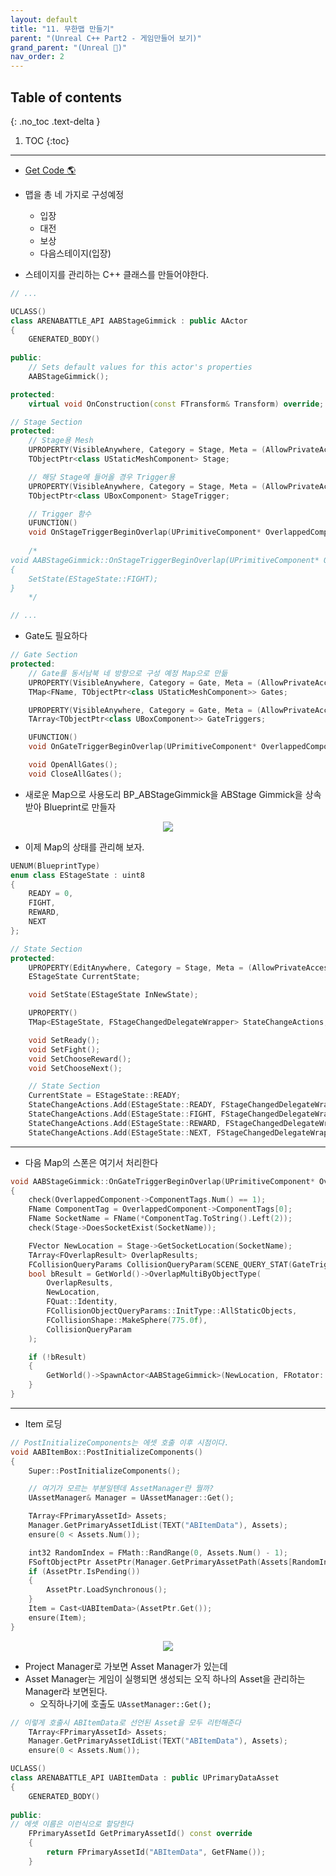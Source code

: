 ```yaml
---
layout: default
title: "11. 무한맵 만들기"
parent: "(Unreal C++ Part2 - 게임만들어 보기)"
grand_parent: "(Unreal 🚀)"
nav_order: 2
---
```


## Table of contents
{: .no_toc .text-delta }

1. TOC
{:toc}

---

* [Get Code 🌎](https://github.com/Arthur880708/Unreal_Cpp_Basic_2/tree/10)

* 맵을 총 네 가지로 구성예정
    * 입장
    * 대전
    * 보상
    * 다음스테이지(입장)

* 스테이지를 관리하는 C++ 클래스를 만들어야한다.

```cpp
// ...

UCLASS()
class ARENABATTLE_API AABStageGimmick : public AActor
{
	GENERATED_BODY()
	
public:	
	// Sets default values for this actor's properties
	AABStageGimmick();

protected:
	virtual void OnConstruction(const FTransform& Transform) override;

// Stage Section
protected:
    // Stage용 Mesh
	UPROPERTY(VisibleAnywhere, Category = Stage, Meta = (AllowPrivateAccess = "true"))
	TObjectPtr<class UStaticMeshComponent> Stage;

    // 해당 Stage에 들어올 경우 Trigger용
	UPROPERTY(VisibleAnywhere, Category = Stage, Meta = (AllowPrivateAccess = "true"))
	TObjectPtr<class UBoxComponent> StageTrigger;

    // Trigger 함수
	UFUNCTION()
	void OnStageTriggerBeginOverlap(UPrimitiveComponent* OverlappedComponent, AActor* OtherActor, UPrimitiveComponent* OtherComp, int32 OtherBodyIndex, bool bFromSweep, const FHitResult& SweepResult);
    
    /*
void AABStageGimmick::OnStageTriggerBeginOverlap(UPrimitiveComponent* OverlappedComponent, AActor* OtherActor, UPrimitiveComponent* OtherComp, int32 OtherBodyIndex, bool bFromSweep, const FHitResult& SweepResult)
{
	SetState(EStageState::FIGHT);
}
    */

// ...
```

* Gate도 필요하다

```cpp
// Gate Section
protected:
    // Gate를 동서남북 네 방향으로 구성 예정 Map으로 만듦
	UPROPERTY(VisibleAnywhere, Category = Gate, Meta = (AllowPrivateAccess = "true"))
	TMap<FName, TObjectPtr<class UStaticMeshComponent>> Gates;

	UPROPERTY(VisibleAnywhere, Category = Gate, Meta = (AllowPrivateAccess = "true"))
	TArray<TObjectPtr<class UBoxComponent>> GateTriggers;

	UFUNCTION()
	void OnGateTriggerBeginOverlap(UPrimitiveComponent* OverlappedComponent, AActor* OtherActor, UPrimitiveComponent* OtherComp, int32 OtherBodyIndex, bool bFromSweep, const FHitResult& SweepResult);

	void OpenAllGates();
	void CloseAllGates();
```

* 새로운 Map으로 사용도리 BP_ABStageGimmick을 ABStage Gimmick을 상속받아 Blueprint로 만들자

<p align="center">
  <img src="https://taehyungs-programming-blog.github.io/blog/assets/images/unreal/unreal_cpp_2/ucpp_2_11_1.png"/>
</p>

* 이제 Map의 상태를 관리해 보자.

```cpp
UENUM(BlueprintType)
enum class EStageState : uint8
{
	READY = 0,
	FIGHT,
	REWARD,
	NEXT
};
```

```cpp
// State Section
protected:
	UPROPERTY(EditAnywhere, Category = Stage, Meta = (AllowPrivateAccess = "true"))
	EStageState CurrentState;

	void SetState(EStageState InNewState);

	UPROPERTY()
	TMap<EStageState, FStageChangedDelegateWrapper> StateChangeActions;

	void SetReady();
	void SetFight();
	void SetChooseReward();
	void SetChooseNext();
```

```cpp
	// State Section
	CurrentState = EStageState::READY;
	StateChangeActions.Add(EStageState::READY, FStageChangedDelegateWrapper(FOnStageChangedDelegate::CreateUObject(this, &AABStageGimmick::SetReady)));
	StateChangeActions.Add(EStageState::FIGHT, FStageChangedDelegateWrapper(FOnStageChangedDelegate::CreateUObject(this, &AABStageGimmick::SetFight)));
	StateChangeActions.Add(EStageState::REWARD, FStageChangedDelegateWrapper(FOnStageChangedDelegate::CreateUObject(this, &AABStageGimmick::SetChooseReward)));
	StateChangeActions.Add(EStageState::NEXT, FStageChangedDelegateWrapper(FOnStageChangedDelegate::CreateUObject(this, &AABStageGimmick::SetChooseNext)));

```

---

* 다음 Map의 스폰은 여기서 처리한다

```cpp
void AABStageGimmick::OnGateTriggerBeginOverlap(UPrimitiveComponent* OverlappedComponent, AActor* OtherActor, UPrimitiveComponent* OtherComp, int32 OtherBodyIndex, bool bFromSweep, const FHitResult& SweepResult)
{
	check(OverlappedComponent->ComponentTags.Num() == 1);
	FName ComponentTag = OverlappedComponent->ComponentTags[0];
	FName SocketName = FName(*ComponentTag.ToString().Left(2));
	check(Stage->DoesSocketExist(SocketName));

	FVector NewLocation = Stage->GetSocketLocation(SocketName);
	TArray<FOverlapResult> OverlapResults;
	FCollisionQueryParams CollisionQueryParam(SCENE_QUERY_STAT(GateTrigger), false, this);
	bool bResult = GetWorld()->OverlapMultiByObjectType(
		OverlapResults,
		NewLocation,
		FQuat::Identity,
		FCollisionObjectQueryParams::InitType::AllStaticObjects,
		FCollisionShape::MakeSphere(775.0f),
		CollisionQueryParam
	);

	if (!bResult)
	{
		GetWorld()->SpawnActor<AABStageGimmick>(NewLocation, FRotator::ZeroRotator);
	}
}
```

---

* Item 로딩

```cpp
// PostInitializeComponents는 에셋 호출 이후 시점이다.
void AABItemBox::PostInitializeComponents()
{
	Super::PostInitializeComponents();

    // 여기가 모르는 부분일텐데 AssetManager란 뭘까?
	UAssetManager& Manager = UAssetManager::Get();

	TArray<FPrimaryAssetId> Assets;
	Manager.GetPrimaryAssetIdList(TEXT("ABItemData"), Assets);
	ensure(0 < Assets.Num());

	int32 RandomIndex = FMath::RandRange(0, Assets.Num() - 1);
	FSoftObjectPtr AssetPtr(Manager.GetPrimaryAssetPath(Assets[RandomIndex]));
	if (AssetPtr.IsPending())
	{
		AssetPtr.LoadSynchronous();
	}
	Item = Cast<UABItemData>(AssetPtr.Get());
	ensure(Item);
}
```

<p align="center">
  <img src="https://taehyungs-programming-blog.github.io/blog/assets/images/unreal/unreal_cpp_2/ucpp_2_11_2.png"/>
</p>

* Project Manager로 가보면 Asset Manager가 있는데
* Asset Manager는 게임이 실행되면 생성되는 오직 하나의 Asset을 관리하는 Manager라 보면된다.
    * 오직하나기에 호출도 `UAssetManager::Get();`

```cpp
// 이렇게 호출시 ABItemData로 선언된 Asset을 모두 리턴해준다
	TArray<FPrimaryAssetId> Assets;
	Manager.GetPrimaryAssetIdList(TEXT("ABItemData"), Assets);
	ensure(0 < Assets.Num());
```

```cpp
UCLASS()
class ARENABATTLE_API UABItemData : public UPrimaryDataAsset
{
	GENERATED_BODY()
	
public:
// 에셋 이름은 이런식으로 할당한다
	FPrimaryAssetId GetPrimaryAssetId() const override
	{
		return FPrimaryAssetId("ABItemData", GetFName());
	}
```